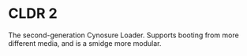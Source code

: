 # CLDR 2

The second-generation Cynosure Loader.  Supports booting from more different media, and is a smidge more modular.
